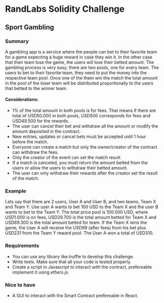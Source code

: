 # RandLabs Solidity Challenge

## Sport Gambling  
  
### Summary  
  
A gambling app is a service where the people can bet to their favorite team for a game expecting a huge reward in case they win it. In the other case that their team lose the game, the users will lose their betted amount. The gambling process is very easy, there are two pools, one for every team. The users to bet to their favorite team, they need to put the money into the respective team pool. Once one of the them win the match the total amount in the pool of the loser team will be distributed proportionally to the users that betted to the winner team.

#### Considerations: 
- 1% of the total amount in both pools is for fees. That means if there are total of USD50.000 in both pools, USD500 corresponds for fees and USD49.500 for the rewards.
- The user can cancel their bet and withdraw all the amount or modify the amount deposited in the contract.
- New entries, updates or cancel bets must be accepted until 1 hour before the match.
- Everyone can create a match but only the owner/creator of the contract can withdraw the fees.
- Only the creator of the event can set the match result.
- If a match is canceled, you must return the amount betted from the users or allow the users to withdraw their betted amount.
- The user can only withdraw their rewards after the creator set the result of the match.

### Example

Lets say that there are 2 users, User A and User B, and two teams, Team X and Team Y. Use user A wants to bet 100 USD to the Team X and the user B wants to bet to the Team Y. The total price pool is 100.000 USD, where USD1.000 is on fees, USD29.700 is the total amount betted for Team X and USD69.300 is the total amount betted for team. If the Team X wins the game, the User A will receive the USD99 (after fees) from his bet plus USD231 from the Team Y reward pool. The User A won a total of USD310. 

### Requirements

- You can use any library like truffle to develop this challenge.
- Write tests. Make sure that all your code is tested properly.
- Create a script in Javascript to interact with the contract, prefereable implement it using _ethers.js_.

### Nice to have

- A GUI to interact with the Smart Contract prefereable in React.
